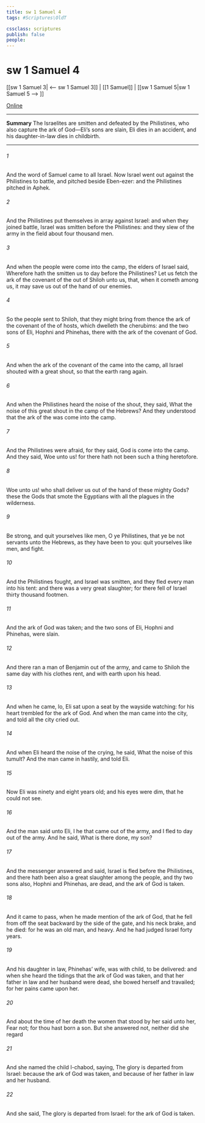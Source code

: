 ```yaml
---
title: sw 1 Samuel 4
tags: #Scriptures\OldT

cssclass: scriptures
publish: false
people:
---
```


# sw 1 Samuel 4
[[sw 1 Samuel 3| <-- sw 1 Samuel 3]] | [[1 Samuel]] | [[sw 1 Samuel 5|sw 1 Samuel 5 --> ]]

[Online](https://churchofjesuschrist.org/study/scriptures/ot/1-sam/4?lang=eng)

---
__Summary__
The Israelites are smitten and defeated by the Philistines, who also capture the ark of God—Eli’s sons are slain, Eli dies in an accident, and his daughter-in-law dies in childbirth.

---
###### 1 
And the word of Samuel came to all Israel. Now Israel went out against the Philistines to battle, and pitched beside Eben-ezer: and the Philistines pitched in Aphek.

###### 2 
And the Philistines put themselves in array against Israel: and when they joined battle, Israel was smitten before the Philistines: and they slew of the army in the field about four thousand men.

###### 3 
And when the people were come into the camp, the elders of Israel said, Wherefore hath the  smitten us to day before the Philistines? Let us fetch the ark of the covenant of the  out of Shiloh unto us, that, when it cometh among us, it may save us out of the hand of our enemies.

###### 4 
So the people sent to Shiloh, that they might bring from thence the ark of the covenant of the  of hosts, which dwelleth  the cherubims: and the two sons of Eli, Hophni and Phinehas,  there with the ark of the covenant of God.

###### 5 
And when the ark of the covenant of the  came into the camp, all Israel shouted with a great shout, so that the earth rang again.

###### 6 
And when the Philistines heard the noise of the shout, they said, What  the noise of this great shout in the camp of the Hebrews? And they understood that the ark of the  was come into the camp.

###### 7 
And the Philistines were afraid, for they said, God is come into the camp. And they said, Woe unto us! for there hath not been such a thing heretofore.

###### 8 
Woe unto us! who shall deliver us out of the hand of these mighty Gods? these  the Gods that smote the Egyptians with all the plagues in the wilderness.

###### 9 
Be strong, and quit yourselves like men, O ye Philistines, that ye be not servants unto the Hebrews, as they have been to you: quit yourselves like men, and fight.

###### 10 
And the Philistines fought, and Israel was smitten, and they fled every man into his tent: and there was a very great slaughter; for there fell of Israel thirty thousand footmen.

###### 11 
And the ark of God was taken; and the two sons of Eli, Hophni and Phinehas, were slain.

###### 12 
And there ran a man of Benjamin out of the army, and came to Shiloh the same day with his clothes rent, and with earth upon his head.

###### 13 
And when he came, lo, Eli sat upon a seat by the wayside watching: for his heart trembled for the ark of God. And when the man came into the city, and told  all the city cried out.

###### 14 
And when Eli heard the noise of the crying, he said, What  the noise of this tumult? And the man came in hastily, and told Eli.

###### 15 
Now Eli was ninety and eight years old; and his eyes were dim, that he could not see.

###### 16 
And the man said unto Eli, I  he that came out of the army, and I fled to day out of the army. And he said, What is there done, my son?

###### 17 
And the messenger answered and said, Israel is fled before the Philistines, and there hath been also a great slaughter among the people, and thy two sons also, Hophni and Phinehas, are dead, and the ark of God is taken.

###### 18 
And it came to pass, when he made mention of the ark of God, that he fell from off the seat backward by the side of the gate, and his neck brake, and he died: for he was an old man, and heavy. And he had judged Israel forty years.

###### 19 
And his daughter in law, Phinehas’ wife, was with child,  to be delivered: and when she heard the tidings that the ark of God was taken, and that her father in law and her husband were dead, she bowed herself and travailed; for her pains came upon her.

###### 20 
And about the time of her death the women that stood by her said unto her, Fear not; for thou hast born a son. But she answered not, neither did she regard 

###### 21 
And she named the child I-chabod, saying, The glory is departed from Israel: because the ark of God was taken, and because of her father in law and her husband.

###### 22 
And she said, The glory is departed from Israel: for the ark of God is taken.

